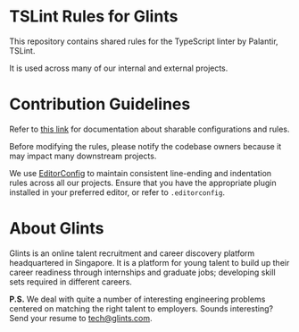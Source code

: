 # TSLint Rules for Glints

This repository contains shared rules for the TypeScript linter by Palantir, TSLint.

It is used across many of our internal and external projects.

# Contribution Guidelines

Refer to [this link](https://palantir.github.io/tslint/2016/03/31/sharable-configurations-rules.html) for documentation about sharable configurations and rules.

Before modifying the rules, please notify the codebase owners because it may impact many downstream projects.

We use [EditorConfig](https://editorconfig.org) to maintain consistent line-ending and indentation rules across all our projects. Ensure that you have the appropriate plugin installed in your preferred editor, or refer to `.editorconfig`.

# About Glints

Glints is an online talent recruitment and career discovery platform headquartered in Singapore. It is a platform for young talent to build up their career readiness through internships and graduate jobs; developing skill sets required in different careers.

**P.S.** We deal with quite a number of interesting engineering problems centered on matching the right talent to employers. Sounds interesting? Send your resume to tech@glints.com.
